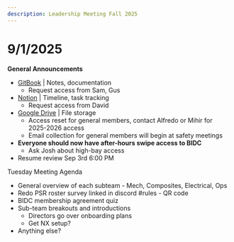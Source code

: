 ```yaml
---
description: Leadership Meeting Fall 2025
---
```


# 9/1/2025

**General Announcements**

* [GitBook](https://app.gitbook.com/o/VgqQpOyMtIqpSG170vlO/s/UuRMvpyeM6qdlkjmzeYV/) | Notes, documentation
  * Request access from Sam, Gus
* [Notion](https://www.notion.so/1e769fc04635804cbf0dc10664dbc7b6?v=1e769fc04635808ab9b1000c6272e030) | Timeline, task tracking
  * Request access from David
* [Google Drive](https://drive.google.com/drive/folders/0AKxDeNG8SvqIUk9PVA) | File storage
  * Access reset for general members, contact Alfredo or Mihir for 2025-2026 access
  * Email collection for general members will begin at safety meetings
* **Everyone should now have after-hours swipe access to BIDC**
  * Ask Josh about high-bay access
* Resume review Sep 3rd 6:00 PM



Tuesday Meeting Agenda

* General overview of each subteam - Mech, Composites, Electrical, Ops
* Redo PSR roster survey linked in discord #rules - QR code
* BIDC membership agreement quiz
* Sub-team breakouts and introductions
  * Directors go over onboarding plans
  * Get NX setup?
* Anything else?
